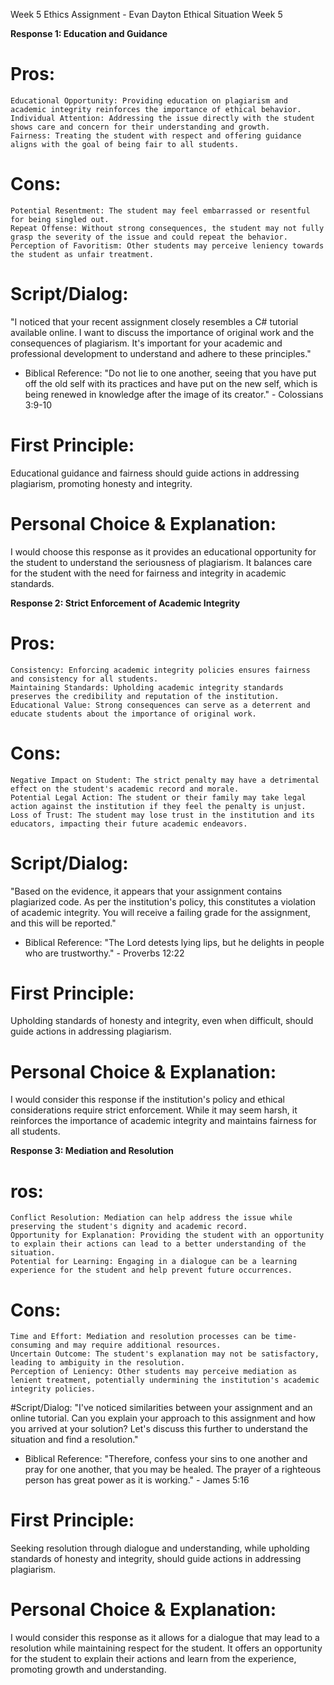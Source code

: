 Week 5 Ethics Assignment - Evan Dayton
Ethical Situation Week 5

**Response 1: Education and Guidance**

# Pros:

    Educational Opportunity: Providing education on plagiarism and academic integrity reinforces the importance of ethical behavior.
    Individual Attention: Addressing the issue directly with the student shows care and concern for their understanding and growth.
    Fairness: Treating the student with respect and offering guidance aligns with the goal of being fair to all students.

# Cons:

    Potential Resentment: The student may feel embarrassed or resentful for being singled out.
    Repeat Offense: Without strong consequences, the student may not fully grasp the severity of the issue and could repeat the behavior.
    Perception of Favoritism: Other students may perceive leniency towards the student as unfair treatment.

# Script/Dialog:
"I noticed that your recent assignment closely resembles a C# tutorial available online. I want to discuss the importance of original work and the consequences of plagiarism. It's important for your academic and professional development to understand and adhere to these principles."

* Biblical Reference:
"Do not lie to one another, seeing that you have put off the old self with its practices and have put on the new self, which is being renewed in knowledge after the image of its creator." - Colossians 3:9-10

# First Principle:
Educational guidance and fairness should guide actions in addressing plagiarism, promoting honesty and integrity.

# Personal Choice & Explanation:
I would choose this response as it provides an educational opportunity for the student to understand the seriousness of plagiarism. It balances care for the student with the need for fairness and integrity in academic standards.

**Response 2: Strict Enforcement of Academic Integrity**

# Pros:

    Consistency: Enforcing academic integrity policies ensures fairness and consistency for all students.
    Maintaining Standards: Upholding academic integrity standards preserves the credibility and reputation of the institution.
    Educational Value: Strong consequences can serve as a deterrent and educate students about the importance of original work.

# Cons:

    Negative Impact on Student: The strict penalty may have a detrimental effect on the student's academic record and morale.
    Potential Legal Action: The student or their family may take legal action against the institution if they feel the penalty is unjust.
    Loss of Trust: The student may lose trust in the institution and its educators, impacting their future academic endeavors.

# Script/Dialog:
"Based on the evidence, it appears that your assignment contains plagiarized code. As per the institution's policy, this constitutes a violation of academic integrity. You will receive a failing grade for the assignment, and this will be reported."

* Biblical Reference:
"The Lord detests lying lips, but he delights in people who are trustworthy." - Proverbs 12:22

# First Principle:
Upholding standards of honesty and integrity, even when difficult, should guide actions in addressing plagiarism.

# Personal Choice & Explanation:
I would consider this response if the institution's policy and ethical considerations require strict enforcement. While it may seem harsh, it reinforces the importance of academic integrity and maintains fairness for all students.

**Response 3: Mediation and Resolution**

# ros:

    Conflict Resolution: Mediation can help address the issue while preserving the student's dignity and academic record.
    Opportunity for Explanation: Providing the student with an opportunity to explain their actions can lead to a better understanding of the situation.
    Potential for Learning: Engaging in a dialogue can be a learning experience for the student and help prevent future occurrences.

# Cons:

    Time and Effort: Mediation and resolution processes can be time-consuming and may require additional resources.
    Uncertain Outcome: The student's explanation may not be satisfactory, leading to ambiguity in the resolution.
    Perception of Leniency: Other students may perceive mediation as lenient treatment, potentially undermining the institution's academic integrity policies.

#Script/Dialog:
"I've noticed similarities between your assignment and an online tutorial. Can you explain your approach to this assignment and how you arrived at your solution? Let's discuss this further to understand the situation and find a resolution."

* Biblical Reference:
"Therefore, confess your sins to one another and pray for one another, that you may be healed. The prayer of a righteous person has great power as it is working." - James 5:16

# First Principle:
Seeking resolution through dialogue and understanding, while upholding standards of honesty and integrity, should guide actions in addressing plagiarism.

# Personal Choice & Explanation:
I would consider this response as it allows for a dialogue that may lead to a resolution while maintaining respect for the student. It offers an opportunity for the student to explain their actions and learn from the experience, promoting growth and understanding.